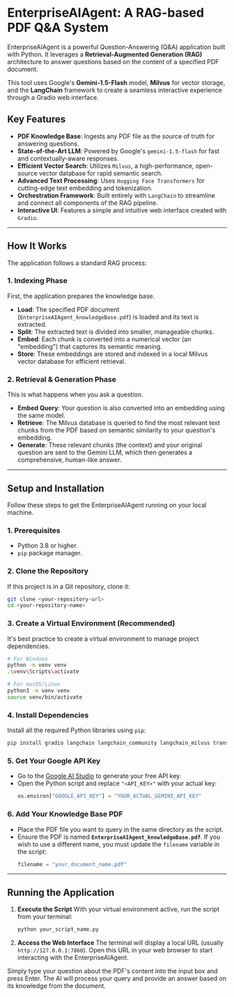 # EnterpriseAIAgent: A RAG-based PDF Q\&A System

EnterpriseAIAgent is a powerful Question-Answering (Q\&A) application built with Python. It leverages a **Retrieval-Augmented Generation (RAG)** architecture to answer questions based on the content of a specified PDF document.

This tool uses Google's **Gemini-1.5-Flash** model, **Milvus** for vector storage, and the **LangChain** framework to create a seamless interactive experience through a Gradio web interface.

## Key Features

  - **PDF Knowledge Base**: Ingests any PDF file as the source of truth for answering questions.
  - **State-of-the-Art LLM**: Powered by Google's `gemini-1.5-flash` for fast and contextually-aware responses.
  - **Efficient Vector Search**: Utilizes `Milvus`, a high-performance, open-source vector database for rapid semantic search.
  - **Advanced Text Processing**: Uses `Hugging Face Transformers` for cutting-edge text embedding and tokenization.
  - **Orchestration Framework**: Built entirely with `LangChain` to streamline and connect all components of the RAG pipeline.
  - **Interactive UI**: Features a simple and intuitive web interface created with `Gradio`.

-----

## How It Works

The application follows a standard RAG process:

### 1\. Indexing Phase

First, the application prepares the knowledge base.

  - **Load**: The specified PDF document (`EnterpriseAIAgent_knowledgeBase.pdf`) is loaded and its text is extracted.
  - **Split**: The extracted text is divided into smaller, manageable chunks.
  - **Embed**: Each chunk is converted into a numerical vector (an "embedding") that captures its semantic meaning.
  - **Store**: These embeddings are stored and indexed in a local Milvus vector database for efficient retrieval.

### 2\. Retrieval & Generation Phase

This is what happens when you ask a question.

  - **Embed Query**: Your question is also converted into an embedding using the same model.
  - **Retrieve**: The Milvus database is queried to find the most relevant text chunks from the PDF based on semantic similarity to your question's embedding.
  - **Generate**: These relevant chunks (the context) and your original question are sent to the Gemini LLM, which then generates a comprehensive, human-like answer.

-----

## Setup and Installation

Follow these steps to get the EnterpriseAIAgent running on your local machine.

### 1\. Prerequisites

  - Python 3.8 or higher.
  - `pip` package manager.

### 2\. Clone the Repository

If this project is in a Git repository, clone it:

```bash
git clone <your-repository-url>
cd <your-repository-name>
```

### 3\. Create a Virtual Environment (Recommended)

It's best practice to create a virtual environment to manage project dependencies.

```bash
# For Windows
python -m venv venv
.\venv\Scripts\activate

# For macOS/Linux
python3 -m venv venv
source venv/bin/activate
```

### 4\. Install Dependencies

Install all the required Python libraries using `pip`:

```bash
pip install gradio langchain langchain_community langchain_milvus transformers pymilvus sentence-transformers google-generativeai langchain-google-genai pypdf pdfplumber torch
```

### 5\. Get Your Google API Key

  - Go to the [Google AI Studio](https://aistudio.google.com/app/apikey) to generate your free API key.
  - Open the Python script and replace `"<API_KEY>"` with your actual key:
    ```python
    os.environ["GOOGLE_API_KEY"] = "YOUR_ACTUAL_GEMINI_API_KEY"
    ```

### 6\. Add Your Knowledge Base PDF

  - Place the PDF file you want to query in the same directory as the script.
  - Ensure the PDF is named **`EnterpriseAIAgent_knowledgeBase.pdf`**. If you wish to use a different name, you must update the `filename` variable in the script:
    ```python
    filename = "your_document_name.pdf"
    ```

-----


## Running the Application

1.  **Execute the Script**
    With your virtual environment active, run the script from your terminal:

    ```bash
    python your_script_name.py
    ```

2.  **Access the Web Interface**
    The terminal will display a local URL (usually `http://127.0.0.1:7860`). Open this URL in your web browser to start interacting with the EnterpriseAIAgent.

Simply type your question about the PDF's content into the input box and press Enter. The AI will process your query and provide an answer based on its knowledge from the document.
